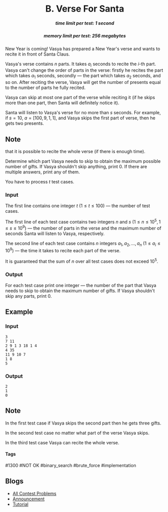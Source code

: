 <h1 style='text-align: center;'> B. Verse For Santa</h1>

<h5 style='text-align: center;'>time limit per test: 1 second</h5>
<h5 style='text-align: center;'>memory limit per test: 256 megabytes</h5>

New Year is coming! Vasya has prepared a New Year's verse and wants to recite it in front of Santa Claus.

Vasya's verse contains $n$ parts. It takes $a_i$ seconds to recite the $i$-th part. Vasya can't change the order of parts in the verse: firstly he recites the part which takes $a_1$ seconds, secondly — the part which takes $a_2$ seconds, and so on. After reciting the verse, Vasya will get the number of presents equal to the number of parts he fully recited.

Vasya can skip at most one part of the verse while reciting it (if he skips more than one part, then Santa will definitely notice it).

Santa will listen to Vasya's verse for no more than $s$ seconds. For example, if $s = 10$, $a = [100, 9, 1, 1]$, and Vasya skips the first part of verse, then he gets two presents.

## Note

 that it is possible to recite the whole verse (if there is enough time). 

Determine which part Vasya needs to skip to obtain the maximum possible number of gifts. If Vasya shouldn't skip anything, print 0. If there are multiple answers, print any of them.

You have to process $t$ test cases.

### Input

The first line contains one integer $t$ ($1 \le t \le 100$) — the number of test cases.

The first line of each test case contains two integers $n$ and $s$ ($1 \le n \le 10^5, 1 \le s \le 10^9$) — the number of parts in the verse and the maximum number of seconds Santa will listen to Vasya, respectively.

The second line of each test case contains $n$ integers $a_1, a_2, \dots, a_n$ ($1 \le a_i \le 10^9$) — the time it takes to recite each part of the verse.

It is guaranteed that the sum of $n$ over all test cases does not exceed $10^5$.

### Output

For each test case print one integer — the number of the part that Vasya needs to skip to obtain the maximum number of gifts. If Vasya shouldn't skip any parts, print 0.

## Example

### Input


```text
3
7 11
2 9 1 3 18 1 4
4 35
11 9 10 7
1 8
5
```
### Output


```text
2
1
0
```
## Note

In the first test case if Vasya skips the second part then he gets three gifts.

In the second test case no matter what part of the verse Vasya skips.

In the third test case Vasya can recite the whole verse.



#### Tags 

#1300 #NOT OK #binary_search #brute_force #implementation 

## Blogs
- [All Contest Problems](../Educational_Codeforces_Round_79_(Rated_for_Div._2).md)
- [Announcement](../blogs/Announcement.md)
- [Tutorial](../blogs/Tutorial.md)
